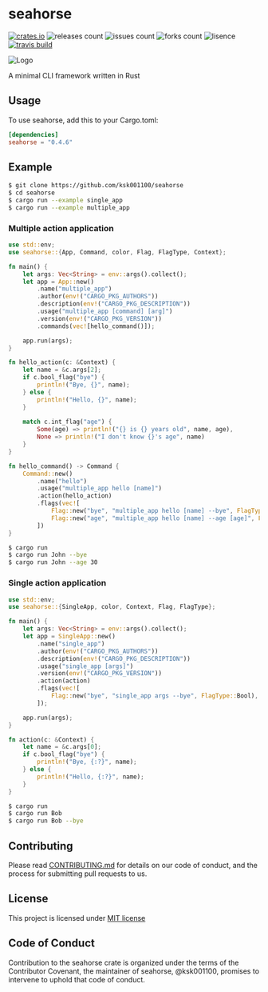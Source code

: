 # seahorse

[![crates.io](https://img.shields.io/crates/v/seahorse.svg)](https://crates.io/crates/seahorse)
![releases count](https://img.shields.io/github/release/ksk001100/seahorse.svg)
![issues count](https://img.shields.io/github/issues/ksk001100/seahorse.svg)
![forks count](https://img.shields.io/github/forks/ksk001100/seahorse.svg)
![lisence](https://img.shields.io/github/license/ksk001100/seahorse.svg)
[![travis build](https://travis-ci.org/ksk001100/seahorse.svg?branch=master)](https://travis-ci.org/ksk001100/seahorse)

![Logo](https://repository-images.githubusercontent.com/226840735/d3e77500-51a0-11ea-845e-3cc87714278b)

A minimal CLI framework written in Rust

## Usage
To use seahorse, add this to your Cargo.toml:

```toml
[dependencies]
seahorse = "0.4.6"
```

## Example

```bash
$ git clone https://github.com/ksk001100/seahorse
$ cd seahorse
$ cargo run --example single_app
$ cargo run --example multiple_app
```

### Multiple action application

```rust
use std::env;
use seahorse::{App, Command, color, Flag, FlagType, Context};

fn main() {
    let args: Vec<String> = env::args().collect();
    let app = App::new()
        .name("multiple_app")
        .author(env!("CARGO_PKG_AUTHORS"))
        .description(env!("CARGO_PKG_DESCRIPTION"))
        .usage("multiple_app [command] [arg]")
        .version(env!("CARGO_PKG_VERSION"))
        .commands(vec![hello_command()]);

    app.run(args);
}

fn hello_action(c: &Context) {
    let name = &c.args[2];
    if c.bool_flag("bye") {
        println!("Bye, {}", name);
    } else {
        println!("Hello, {}", name);
    }
    
    match c.int_flag("age") {
        Some(age) => println!("{} is {} years old", name, age),
        None => println!("I don't know {}'s age", name)
    }
}

fn hello_command() -> Command {
    Command::new()
        .name("hello")
        .usage("multiple_app hello [name]")
        .action(hello_action)
        .flags(vec![
            Flag::new("bye", "multiple_app hello [name] --bye", FlagType::Bool),
            Flag::new("age", "multiple_app hello [name] --age [age]", FlagType::Int)
        ])
}
```

```bash
$ cargo run
$ cargo run John --bye
$ cargo run John --age 30
```

### Single action application
```rust
use std::env;
use seahorse::{SingleApp, color, Context, Flag, FlagType};

fn main() {
    let args: Vec<String> = env::args().collect();
    let app = SingleApp::new()
        .name("single_app")
        .author(env!("CARGO_PKG_AUTHORS"))
        .description(env!("CARGO_PKG_DESCRIPTION"))
        .usage("single_app [args]")
        .version(env!("CARGO_PKG_VERSION"))
        .action(action)
        .flags(vec![
            Flag::new("bye", "single_app args --bye", FlagType::Bool),
        ]);

    app.run(args);
}

fn action(c: &Context) {
    let name = &c.args[0];
    if c.bool_flag("bye") {
        println!("Bye, {:?}", name);
    } else {
        println!("Hello, {:?}", name);
    }
}
```

```bash
$ cargo run
$ cargo run Bob
$ cargo run Bob --bye
```

## Contributing
Please read [CONTRIBUTING.md](.github/CONTRIBUTING.md) for details on our code of conduct, and the process for submitting pull requests to us.

## License
This project is licensed under [MIT license](LICENSE)

## Code of Conduct
Contribution to the seahorse crate is organized under the terms of the Contributor Covenant, the maintainer of seahorse, @ksk001100, promises to intervene to uphold that code of conduct.
